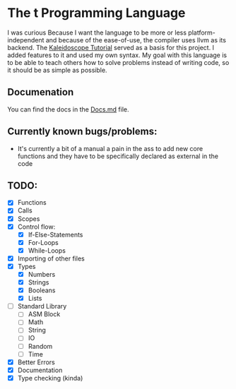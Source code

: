 # The t Programming Language

I was curious Because I want the language to be more or less platform-independent and because of the ease-of-use, the compiler uses llvm as its backend.
The [Kaleidoscope Tutorial](https://llvm.org/docs/tutorial/MyFirstLanguageFrontend/) served as a basis for this project. I added features to it and used my own syntax.
My goal with this language is to be able to teach others how to solve problems instead of writing code, so it should be as simple as possible.

## Documenation
You can find the docs in the [Docs.md](docs/index.md) file.

## Currently known bugs/problems:
- It's currently a bit of a manual a pain in the ass to add new core functions and they have to be specifically declared as external in the code 

## TODO:
- [x] Functions
- [x] Calls
- [x] Scopes
- [x] Control flow:
  - [x] If-Else-Statements
  - [x] For-Loops
  - [x] While-Loops
- [x] Importing of other files
- [x] Types
  - [x] Numbers
  - [x] Strings
  - [x] Booleans
  - [x] Lists
- [ ] Standard Library
  - [ ] ASM Block
  - [ ] Math
  - [ ] String
  - [ ] IO
  - [ ] Random
  - [ ] Time
- [x] Better Errors
- [x] Documentation
- [x] Type checking (kinda)